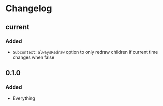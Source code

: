 # Changelog
## current
### Added
- `Subcontext`: `alwaysRedraw` option to only redraw children if current time changes when false
## 0.1.0
### Added
- Everything
